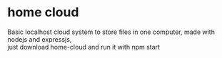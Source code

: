 # home cloud
Basic localhost cloud system to store files in one computer, made with nodejs and expressjs, <br>just download home-cloud and run it with npm start
